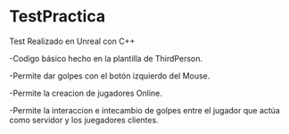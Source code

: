 # TestPractica
Test Realizado en Unreal con C++

-Codigo básico hecho en la plantilla de ThirdPerson.

-Permite dar golpes con el botón izquierdo del Mouse.

-Permite la creacion de jugadores Online.

-Permite la interaccion e intecambio de golpes entre el jugador que actúa como servidor y los juegadores clientes.

